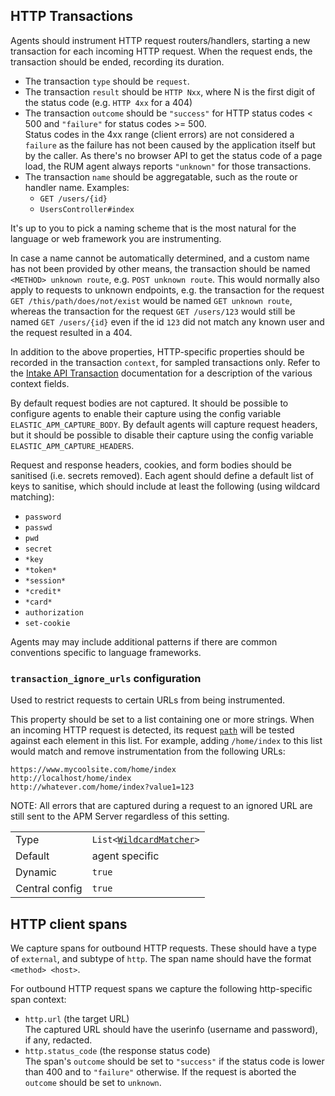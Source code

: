 ## HTTP Transactions

Agents should instrument HTTP request routers/handlers, starting a new transaction for each incoming HTTP request. When the request ends, the transaction should be ended, recording its duration.

- The transaction `type` should be `request`.
- The transaction `result` should be `HTTP Nxx`, where N is the first digit of the status code (e.g. `HTTP 4xx` for a 404)
- The transaction `outcome` should be `"success"` for HTTP status codes < 500 and `"failure"` for status codes >= 500. \
  Status codes in the 4xx range (client errors) are not considered a `failure` as the failure has not been caused by the application itself but by the caller.
  As there's no browser API to get the status code of a page load, the RUM agent always reports `"unknown"` for those transactions.
- The transaction `name` should be aggregatable, such as the route or handler name. Examples:
    - `GET /users/{id}`
    - `UsersController#index`

It's up to you to pick a naming scheme that is the most natural for the language or web framework you are instrumenting.

In case a name cannot be automatically determined, and a custom name has not been provided by other means, the transaction should be named `<METHOD> unknown route`, e.g. `POST unknown route`. This would normally also apply to requests to unknown endpoints, e.g. the transaction for the request `GET /this/path/does/not/exist` would be named `GET unknown route`, whereas the transaction for the request `GET /users/123` would still be named `GET /users/{id}` even if the id `123` did not match any known user and the request resulted in a 404.

In addition to the above properties, HTTP-specific properties should be recorded in the transaction `context`, for sampled transactions only. Refer to the [Intake API Transaction](https://www.elastic.co/guide/en/apm/server/current/transaction-api.html) documentation for a description of the various context fields.

By default request bodies are not captured. It should be possible to configure agents to enable their capture using the config variable `ELASTIC_APM_CAPTURE_BODY`. By default agents will capture request headers, but it should be possible to disable their capture using the config variable `ELASTIC_APM_CAPTURE_HEADERS`.

Request and response headers, cookies, and form bodies should be sanitised (i.e. secrets removed). Each agent should define a default list of keys to sanitise, which should include at least the following (using wildcard matching):

  - `password`
  - `passwd`
  - `pwd`
  - `secret`
  - `*key`
  - `*token*`
  - `*session*`
  - `*credit*`
  - `*card*`
  - `authorization`
  - `set-cookie`

Agents may may include additional patterns if there are common conventions specific to language frameworks.

### `transaction_ignore_urls` configuration

Used to restrict requests to certain URLs from being instrumented.

This property should be set to a list containing one or more strings.
When an incoming HTTP request is detected,
its request [`path`](https://tools.ietf.org/html/rfc3986#section-3.3)
will be tested against each element in this list.
For example, adding `/home/index` to this list would match and remove instrumentation from the following URLs:

```
https://www.mycoolsite.com/home/index
http://localhost/home/index
http://whatever.com/home/index?value1=123
```

NOTE: 
All errors that are captured during a request to an ignored URL are still sent to the APM Server regardless of this setting.

|                |   |
|----------------|---|
| Type           | `List<`[`WildcardMatcher`](../../tests/agents/json-specs/wildcard_matcher_tests.json)`>` |
| Default        | agent specific |
| Dynamic        | `true` |
| Central config | `true` |

## HTTP client spans

We capture spans for outbound HTTP requests. These should have a type of `external`, and subtype of `http`. The span name should have the format `<method> <host>`.

For outbound HTTP request spans we capture the following http-specific span context:

- `http.url` (the target URL) \
  The captured URL should have the userinfo (username and password), if any, redacted.
- `http.status_code` (the response status code) \
  The span's `outcome` should be set to `"success"` if the status code is lower than 400 and to `"failure"` otherwise. 
  If the request is aborted the `outcome` should be set to `unknown`.

